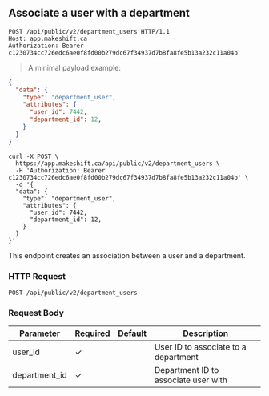 ## Associate a user with a department

```http
POST /api/public/v2/department_users HTTP/1.1
Host: app.makeshift.ca
Authorization: Bearer c1230734cc726edc6ae0f8fd00b279dc67f34937d7b8fa8fe5b13a232c11a04b
```

> A minimal payload example:

```json
{
  "data": {
    "type": "department_user",
    "attributes": {
      "user_id": 7442,
      "department_id": 12,
    }
  }
}
```

```shell
curl -X POST \
  https://app.makeshift.ca/api/public/v2/department_users \
  -H 'Authorization: Bearer c1230734cc726edc6ae0f8fd00b279dc67f34937d7b8fa8fe5b13a232c11a04b' \
  -d '{
  "data": {
    "type": "department_user",
    "attributes": {
      "user_id": 7442,
      "department_id": 12,
    }
  }
}'
```

This endpoint creates an association between a user and a department.

### HTTP Request

`POST /api/public/v2/department_users`

### Request Body

Parameter     | Required | Default | Description
---------     | -------- | ------- | -----------
user_id       | ✓        |         | User ID to associate to a department
department_id | ✓        |         | Department ID to associate user with
